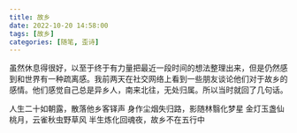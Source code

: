 ```yaml
---
title: 故乡
date: 2022-10-20 14:58:00
tags: [故乡]
categories: [随笔, 歪诗]
---
```


虽然休息得很好，以至于终于有力量把最近一段时间的想法整理出来，但是仍然感到和世界有一种疏离感。我前两天在社交网络上看到一些朋友谈论他们对于故乡的感情。他们感觉自己总是异乡人，南来北往，无处归属。所以当时就回了几句话。

<!--more-->

人生二十如朝露，散落他乡客铎声
身作尘烟失归路，影随林翳化梦星
金灯玉盏仙桃月，云雀秋虫野草风
半生炼化回魂夜，故乡不在五行中